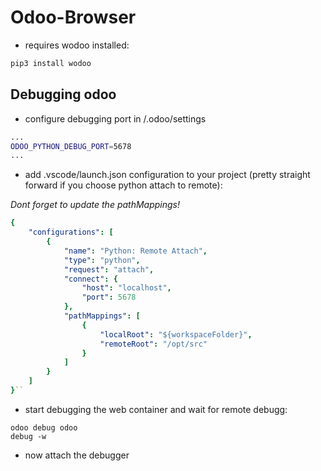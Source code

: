 # Odoo-Browser

* requires wodoo installed:

```bash
pip3 install wodoo
```

## Debugging odoo

* configure debugging port in /.odoo/settings

```bash
...
ODOO_PYTHON_DEBUG_PORT=5678
...
```

* add .vscode/launch.json configuration to your project (pretty straight forward if you choose python attach to remote):

*Dont  forget to update the pathMappings!*

```yml
{
	"configurations": [
		{
			"name": "Python: Remote Attach",
			"type": "python",
			"request": "attach",
			"connect": {
				"host": "localhost",
				"port": 5678
			},
			"pathMappings": [
				{
					"localRoot": "${workspaceFolder}",
					"remoteRoot": "/opt/src"
				}
			]
		}
	]
}``
```

* start debugging the web container and wait for remote debugg:
  
```
odoo debug odoo
debug -w
```

* now attach the debugger